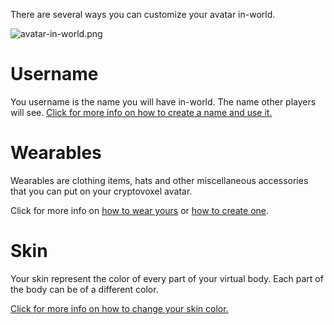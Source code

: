 There are several ways you can customize your avatar in-world.

![avatar-in-world.png](/avatar-in-world.png)

# Username
You username is the name you will have in-world. The name other players will see.
[Click for more info on how to create a name and use it.](/Player_customization/Username)

# Wearables
Wearables are clothing items, hats and other miscellaneous accessories that you can put on your cryptovoxel avatar.

Click for more info on [how to wear yours](/Player_customization/Costume_tab) or [how to create one](/Player_customization/Create_a_wearable).

# Skin
Your skin represent the color of every part of your virtual body. Each part of the body can be of a different color.

[Click for more info on how to change your skin color.](/Player_customization/Avatar_skin)